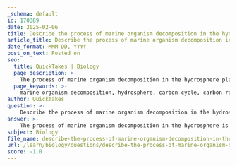 ```yaml
---
_schema: default
id: 170389
date: 2025-02-06
title: Describe the process of marine organism decomposition in the hydrosphere and its impact on carbon release.
article_title: Describe the process of marine organism decomposition in the hydrosphere and its impact on carbon release.
date_format: MMM DD, YYYY
post_on_text: Posted on
seo:
  title: QuickTakes | Biology
  page_description: >-
    The process of marine organism decomposition in the hydrosphere plays a critical role in the carbon cycle, significantly affecting carbon release into the atmosphere and marine ecosystem health.
  page_keywords: >-
    marine organism decomposition, hydrosphere, carbon cycle, carbon release, marine ecosystems, marine snow, organic matter, decomposers, bacteria, fungi, cellular respiration, carbon dioxide, nutrient cycling, carbon sequestration, phytoplankton, photosynthesis, climate change
author: QuickTakes
question: >-
    Describe the process of marine organism decomposition in the hydrosphere and its impact on carbon release.
answer: >-
    The process of marine organism decomposition in the hydrosphere is a critical component of the carbon cycle, significantly impacting carbon release into the atmosphere and the overall health of marine ecosystems.\n\n### Decomposition Process in the Hydrosphere\n\nWhen marine organisms die, their remains sink to the ocean floor, contributing to what is known as marine snow—a mixture of organic matter, including dead organisms, fecal matter, and other biological debris. This organic material is then broken down by various decomposers, including bacteria and fungi, in a process that involves several key steps:\n\n1. **Breakdown of Organic Matter**: Decomposers utilize enzymes to break down complex organic compounds in the remains of dead organisms. This process releases nutrients back into the water, which can be utilized by other marine life.\n\n2. **Release of Carbon Dioxide**: As decomposers metabolize the organic matter, they undergo cellular respiration, converting the organic carbon into energy. This process releases carbon dioxide (CO2) back into the surrounding water. The chemical equation for cellular respiration can be summarized as:\n   $$\n   6O_2 + C_6H_{12}O_6 \rightarrow 6CO_2 + 6H_2O + \text{energy}\n   $$\n\n3. **Impact on the Atmosphere**: The CO2 released into the water can eventually diffuse back into the atmosphere, especially when water temperatures rise or when ocean currents bring CO2-rich waters to the surface. This exchange is crucial for maintaining the balance of carbon in the atmosphere and oceans.\n\n### Impact on Carbon Release\n\nThe decomposition of marine organisms plays a dual role in the carbon cycle:\n\n- **Carbon Source**: Decomposition acts as a carbon source, releasing CO2 into the water and subsequently into the atmosphere. This process is particularly significant in areas with high rates of organic matter accumulation, such as oceanic upwelling zones.\n\n- **Carbon Sequestration**: Some of the carbon released during decomposition can be sequestered in ocean sediments. When marine snow reaches the ocean floor, the carbon it contains can be stored for long periods, which is essential for regulating global carbon levels and mitigating climate change.\n\n### Importance for Ecosystem Health\n\nThe decomposition process is vital for nutrient cycling in marine ecosystems. It not only recycles carbon but also releases essential nutrients that support the growth of phytoplankton and other primary producers. These organisms, in turn, play a crucial role in photosynthesis, absorbing CO2 from the atmosphere and contributing to the marine food web.\n\nIn summary, the decomposition of marine organisms in the hydrosphere is a complex process that significantly impacts carbon release and the overall health of marine ecosystems. It highlights the interconnectedness of marine life and the atmosphere, emphasizing the importance of understanding these processes in the context of climate change and environmental management.
subject: Biology
file_name: describe-the-process-of-marine-organism-decomposition-in-the-hydrosphere-and-its-impact-on-carbon-release.md
url: /learn/biology/questions/describe-the-process-of-marine-organism-decomposition-in-the-hydrosphere-and-its-impact-on-carbon-release
score: -1.0
---
```


&nbsp;